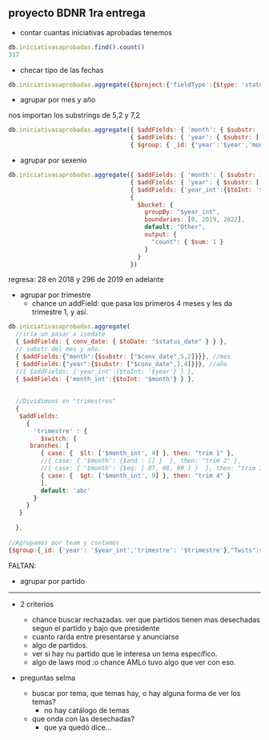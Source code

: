 ## proyecto BDNR 1ra entrega
- contar cuantas iniciativas aprobadas tenemos
```javascript
db.iniciativasaprobadas.find().count()
317
```
- checar tipo de las fechas
```javascript
db.iniciativasaprobadas.aggregate({$project:{'fieldType':{$type: 'status_date'}} })
```

- agrupar por mes y año

nos importan los substrings de 5,2 y 7,2


```javascript
db.iniciativasaprobadas.aggregate({ $addFields: { 'month': { $substr: ['$status_date', 5, 2] } } }, 
                                  { $addFields: { 'year': { $substr: ['$status_date', 12, 4] } } }, 
                                  { $group: { _id: {'year':'$year','month':'$month'}, 'count': { $count: {} } } })
```

- agrupar por sexenio

```javascript
db.iniciativasaprobadas.aggregate({ $addFields: { 'month': { $substr: ['$status_date', 5, 2] } } }, 
                                  { $addFields: { 'year': { $substr: ['$status_date', 12, 4] } } }, 
                                  { $addFields: {'year_int':{$toInt: '$year'} } },
                                  {
                                    $bucket: {
                                      groupBy: "$year_int",
                                      boundaries: [0, 2019, 2022],
                                      default: "Other",
                                      output: {
                                        "count": { $sum: 1 }
                                      }
                                    }
                                  })
```
regresa: 28 en 2018 y 296 de 2019 en adelante


- agrupar por trimestre
  - chance un addField: que pasa los primeros 4 meses y les da trimestre 1, y así. 


```javascript
db.iniciativasaprobadas.aggregate(
  //iría un pasar a isodate
  { $addFields: { conv_date: { $toDate: "$status_date" } } },
  // substr del mes y año. 
  { $addFields:{"month":{$substr: ["$conv_date",5,2]}}}, //mes
  { $addFields:{"year":{$substr: ["$conv_date",1,4]}}}, //año
  //{ $addFields: {'year_int':{$toInt: '$year'} } },
  { $addFields: {'month_int':{$toInt: '$month'} } },
 
 
  //Dividimons en "trimestres"
  {
   $addFields:
     {
       'trimestre' : {
         $switch: {
      branches: [
         { case: {  $lt: ['$month_int', 4] }, then: "trim 1" },
         //{ case: { '$month': {$and : [] }  }, then: "trim 2" },
         //{ case: { '$month': {$eq: [ 07, 08, 09 ] }  }, then: "trim 3" },
         { case: {  $gt: ['$month_int', 9] }, then: "trim 4" }
         ],
         default: 'abc'
       }
     }
   }
   
  },
 
//Agrupamos por team y contamos
{$group:{_id: {'year': '$year_int','trimestre': '$trimestre'},"Twits":{$count:{}}}});
```


FALTAN:

- agrupar por partido
- ----
- 2 criterios
  - chance buscar rechazadas. ver que partidos tienen mas desechadas segun el partido y bajo que presidente
  - cuanto rarda entre presentarse y anunciarse
  - algo de partidos.
  - ver si hay nu partido que le interesa un tema específico.
  - algo de laws mod :o chance AMLo tuvo algo que ver con eso. 


- preguntas selma
  - buscar por tema, que temas hay, o hay alguna forma de ver los temas?
    - no hay catálogo de temas
  - que onda con las desechadas?
    - que ya quedó dice...
